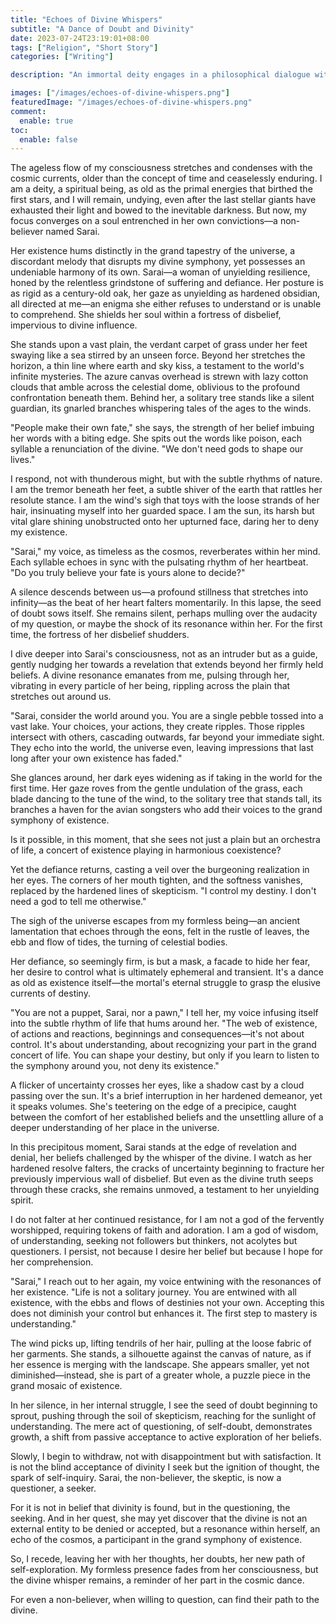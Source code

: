 ```yaml
---
title: "Echoes of Divine Whispers"
subtitle: "A Dance of Doubt and Divinity"
date: 2023-07-24T23:19:01+08:00
tags: ["Religion", "Short Story"]
categories: ["Writing"]

description: "An immortal deity engages in a philosophical dialogue with a staunch non-believer named Sarai. As the god attempts to explain the intertwined nature of existence and destiny, Sarai is forced to confront her rigid beliefs. This introspective tale explores the essence of belief, control, and interconnectedness, leaving readers pondering their own role in the grand tapestry of life."

images: ["/images/echoes-of-divine-whispers.png"]
featuredImage: "/images/echoes-of-divine-whispers.png"
comment:
  enable: true
toc:
  enable: false
---
```

<!--more-->

The ageless flow of my consciousness stretches and condenses with the cosmic currents, older than the concept of time and ceaselessly enduring. I am a deity, a spiritual being, as old as the primal energies that birthed the first stars, and I will remain, undying, even after the last stellar giants have exhausted their light and bowed to the inevitable darkness. But now, my focus converges on a soul entrenched in her own convictions—a non-believer named Sarai.

Her existence hums distinctly in the grand tapestry of the universe, a discordant melody that disrupts my divine symphony, yet possesses an undeniable harmony of its own. Sarai—a woman of unyielding resilience, honed by the relentless grindstone of suffering and defiance. Her posture is as rigid as a century-old oak, her gaze as unyielding as hardened obsidian, all directed at me—an enigma she either refuses to understand or is unable to comprehend. She shields her soul within a fortress of disbelief, impervious to divine influence.

She stands upon a vast plain, the verdant carpet of grass under her feet swaying like a sea stirred by an unseen force. Beyond her stretches the horizon, a thin line where earth and sky kiss, a testament to the world's infinite mysteries. The azure canvas overhead is strewn with lazy cotton clouds that amble across the celestial dome, oblivious to the profound confrontation beneath them. Behind her, a solitary tree stands like a silent guardian, its gnarled branches whispering tales of the ages to the winds.

"People make their own fate," she says, the strength of her belief imbuing her words with a biting edge. She spits out the words like poison, each syllable a renunciation of the divine. "We don't need gods to shape our lives."

I respond, not with thunderous might, but with the subtle rhythms of nature. I am the tremor beneath her feet, a subtle shiver of the earth that rattles her resolute stance. I am the wind's sigh that toys with the loose strands of her hair, insinuating myself into her guarded space. I am the sun, its harsh but vital glare shining unobstructed onto her upturned face, daring her to deny my existence.

"Sarai," my voice, as timeless as the cosmos, reverberates within her mind. Each syllable echoes in sync with the pulsating rhythm of her heartbeat. "Do you truly believe your fate is yours alone to decide?"

A silence descends between us—a profound stillness that stretches into infinity—as the beat of her heart falters momentarily. In this lapse, the seed of doubt sows itself. She remains silent, perhaps mulling over the audacity of my question, or maybe the shock of its resonance within her. For the first time, the fortress of her disbelief shudders.

I dive deeper into Sarai's consciousness, not as an intruder but as a guide, gently nudging her towards a revelation that extends beyond her firmly held beliefs. A divine resonance emanates from me, pulsing through her, vibrating in every particle of her being, rippling across the plain that stretches out around us.

"Sarai, consider the world around you. You are a single pebble tossed into a vast lake. Your choices, your actions, they create ripples. Those ripples intersect with others, cascading outwards, far beyond your immediate sight. They echo into the world, the universe even, leaving impressions that last long after your own existence has faded."

She glances around, her dark eyes widening as if taking in the world for the first time. Her gaze roves from the gentle undulation of the grass, each blade dancing to the tune of the wind, to the solitary tree that stands tall, its branches a haven for the avian songsters who add their voices to the grand symphony of existence.

Is it possible, in this moment, that she sees not just a plain but an orchestra of life, a concert of existence playing in harmonious coexistence?

Yet the defiance returns, casting a veil over the burgeoning realization in her eyes. The corners of her mouth tighten, and the softness vanishes, replaced by the hardened lines of skepticism. "I control my destiny. I don't need a god to tell me otherwise."

The sigh of the universe escapes from my formless being—an ancient lamentation that echoes through the eons, felt in the rustle of leaves, the ebb and flow of tides, the turning of celestial bodies.

Her defiance, so seemingly firm, is but a mask, a facade to hide her fear, her desire to control what is ultimately ephemeral and transient. It's a dance as old as existence itself—the mortal's eternal struggle to grasp the elusive currents of destiny.

"You are not a puppet, Sarai, nor a pawn," I tell her, my voice infusing itself into the subtle rhythm of life that hums around her. "The web of existence, of actions and reactions, beginnings and consequences—it's not about control. It's about understanding, about recognizing your part in the grand concert of life. You can shape your destiny, but only if you learn to listen to the symphony around you, not deny its existence."

A flicker of uncertainty crosses her eyes, like a shadow cast by a cloud passing over the sun. It's a brief interruption in her hardened demeanor, yet it speaks volumes. She's teetering on the edge of a precipice, caught between the comfort of her established beliefs and the unsettling allure of a deeper understanding of her place in the universe.

In this precipitous moment, Sarai stands at the edge of revelation and denial, her beliefs challenged by the whisper of the divine. I watch as her hardened resolve falters, the cracks of uncertainty beginning to fracture her previously impervious wall of disbelief. But even as the divine truth seeps through these cracks, she remains unmoved, a testament to her unyielding spirit.

I do not falter at her continued resistance, for I am not a god of the fervently worshipped, requiring tokens of faith and adoration. I am a god of wisdom, of understanding, seeking not followers but thinkers, not acolytes but questioners. I persist, not because I desire her belief but because I hope for her comprehension.

"Sarai," I reach out to her again, my voice entwining with the resonances of her existence. "Life is not a solitary journey. You are entwined with all existence, with the ebbs and flows of destinies not your own. Accepting this does not diminish your control but enhances it. The first step to mastery is understanding."

The wind picks up, lifting tendrils of her hair, pulling at the loose fabric of her garments. She stands, a silhouette against the canvas of nature, as if her essence is merging with the landscape. She appears smaller, yet not diminished—instead, she is part of a greater whole, a puzzle piece in the grand mosaic of existence.

In her silence, in her internal struggle, I see the seed of doubt beginning to sprout, pushing through the soil of skepticism, reaching for the sunlight of understanding. The mere act of questioning, of self-doubt, demonstrates growth, a shift from passive acceptance to active exploration of her beliefs.

Slowly, I begin to withdraw, not with disappointment but with satisfaction. It is not the blind acceptance of divinity I seek but the ignition of thought, the spark of self-inquiry. Sarai, the non-believer, the skeptic, is now a questioner, a seeker.

For it is not in belief that divinity is found, but in the questioning, the seeking. And in her quest, she may yet discover that the divine is not an external entity to be denied or accepted, but a resonance within herself, an echo of the cosmos, a participant in the grand symphony of existence.

So, I recede, leaving her with her thoughts, her doubts, her new path of self-exploration. My formless presence fades from her consciousness, but the divine whisper remains, a reminder of her part in the cosmic dance.

For even a non-believer, when willing to question, can find their path to the divine.
